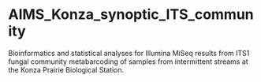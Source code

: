 # AIMS_Konza_synoptic_ITS_community
Bioinformatics and statistical analyses for Illumina MiSeq results from ITS1 fungal community metabarcoding of samples from intermittent streams at the Konza Prairie Biological Station. 
